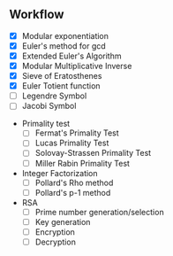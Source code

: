 ## Workflow

- [x] Modular exponentiation
- [x] Euler's method for gcd
- [x] Extended Euler's Algorithm
- [x] Modular Multiplicative Inverse
- [x] Sieve of Eratosthenes
- [x] Euler Totient function
- [ ] Legendre Symbol
- [ ] Jacobi Symbol
 - Primality test
   - [ ] Fermat's Primality Test
   - [ ] Lucas Primality Test
   - [ ] Solovay-Strassen Primality Test
   - [ ] Miller Rabin Primality Test
 - Integer Factorization
   - [ ] Pollard's Rho method
   - [ ] Pollard's p-1 method
 - RSA
   - [ ] Prime number generation/selection
   - [ ] Key generation
   - [ ] Encryption
   - [ ] Decryption
